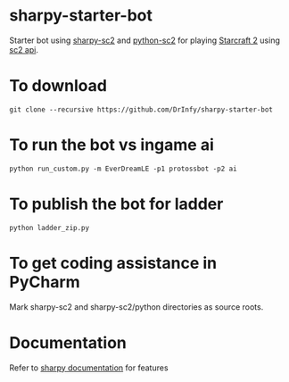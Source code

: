 # sharpy-starter-bot
Starter bot using  [sharpy-sc2](https://github.com/DrInfy/sharpy-sc2/wiki) and [python-sc2](https://github.com/BurnySc2/python-sc2) for playing [Starcraft 2](https://starcraft2.com/en-us/) using [sc2 api](https://github.com/Blizzard/s2client-api).

# To download
`git clone --recursive https://github.com/DrInfy/sharpy-starter-bot`

# To run the bot vs ingame ai
`python run_custom.py -m EverDreamLE -p1 protossbot -p2 ai`

# To publish the bot for ladder
`python ladder_zip.py`

# To get coding assistance in PyCharm
Mark sharpy-sc2 and sharpy-sc2/python directories as source roots.

# Documentation 
Refer to [sharpy documentation](https://github.com/DrInfy/sharpy-sc2/wiki) for features
